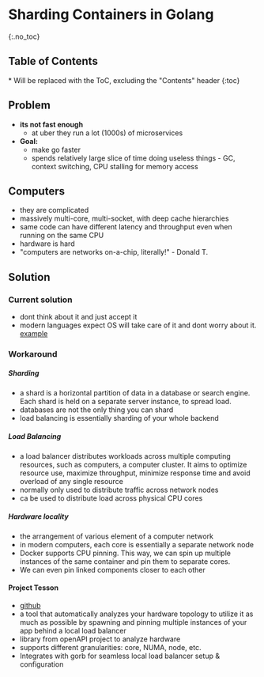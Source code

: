 # Sharding Containers in Golang

{:.no_toc}

<h2 id="toc-header">Table of Contents <i class="fa fa-chevron-up" aria-hidden="true" id="toc-arrow"></i></h2>
* Will be replaced with the ToC, excluding the "Contents" header
{:toc}


## Problem

- **its not fast enough**
	- at uber they run a lot (1000s) of microservices
- **Goal:**
	- make go faster
	- spends relatively large slice of time doing useless things - GC, context switching, CPU stalling for memory access

## Computers
- they are complicated
- massively multi-core, multi-socket, with deep cache hierarchies
- same code can have different latency and throughput even when running on the same CPU
- hardware is hard
- "computers are networks on-a-chip, literally!" - Donald T.

## Solution

### Current solution
- dont think about it and just accept it
- modern languages expect OS will take care of it and dont worry about it. [example](https://github.com/golang/go/issues/14406)

### Workaround

##### Sharding
- a shard is a horizontal partition of data in a database or search engine. Each shard is held on a separate server instance, to spread load.
- databases are not the only thing you can shard
- load balancing is essentially sharding of your whole backend

##### Load Balancing
- a load balancer distributes workloads across multiple computing resources, such as computers, a computer cluster. It aims to optimize resource use, maximize throughput, minimize response time and avoid overload of any single resource
- normally only used to distribute traffic across network nodes
- ca be used to distribute load across physical CPU cores

##### Hardware locality
- the arrangement of various element of a computer network
- in modern computers, each core is essentially a separate network node
- Docker supports CPU pinning. This way, we can spin up multiple instances of the same container and pin them to separate cores.
- We can even pin linked components closer to each other

#### Project Tesson
- [github](https://github.com/kobolog/tesson)
- a tool that automatically analyzes your hardware topology to utilize it as much as possible by spawning and pinning multiple instances of your app behind a local load balancer
- library from openAPI project to analyze hardware
- supports different granularities: core, NUMA, node, etc.
- Integrates with gorb for seamless local load balancer setup & configuration